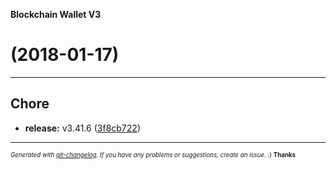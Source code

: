 __Blockchain Wallet V3__

#   (2018-01-17)



---

## Chore

- **release:** v3.41.6
  ([3f8cb722](https://github.com/blockchain/My-Wallet-V3/commit/3f8cb7226479414e1037ce41f73f535a08aea967))



---
<sub><sup>*Generated with [git-changelog](https://github.com/rafinskipg/git-changelog). If you have any problems or suggestions, create an issue.* :) **Thanks** </sub></sup>